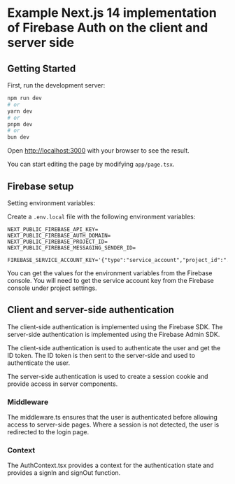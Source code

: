 # Example Next.js 14 implementation of Firebase Auth on the client and server side

## Getting Started

First, run the development server:

```bash
npm run dev
# or
yarn dev
# or
pnpm dev
# or
bun dev
```

Open [http://localhost:3000](http://localhost:3000) with your browser to see the result.

You can start editing the page by modifying `app/page.tsx`.

## Firebase setup

Setting environment variables:

Create a `.env.local` file with the following environment variables:

```
NEXT_PUBLIC_FIREBASE_API_KEY=
NEXT_PUBLIC_FIREBASE_AUTH_DOMAIN=
NEXT_PUBLIC_FIREBASE_PROJECT_ID=
NEXT_PUBLIC_FIREBASE_MESSAGING_SENDER_ID=

FIREBASE_SERVICE_ACCOUNT_KEY='{"type":"service_account","project_id":"...
```

You can get the values for the environment variables from the Firebase console. You will need to get the service account key from the Firebase console under project settings.

## Client and server-side authentication

The client-side authentication is implemented using the Firebase SDK. The server-side authentication is implemented using the Firebase Admin SDK.

The client-side authentication is used to authenticate the user and get the ID token. The ID token is then sent to the server-side and used to authenticate the user.

The server-side authentication is used to create a session cookie and provide access in server components.

### Middleware

The middleware.ts ensures that the user is authenticated before allowing access to server-side pages. Where a session is not detected, the user is redirected to the login page.

### Context

The AuthContext.tsx provides a context for the authentication state and provides a signIn and signOut function.
